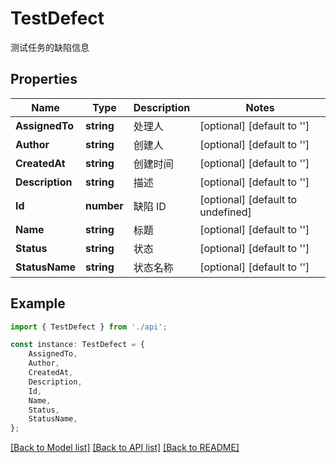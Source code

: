 # TestDefect

测试任务的缺陷信息

## Properties

Name | Type | Description | Notes
------------ | ------------- | ------------- | -------------
**AssignedTo** | **string** | 处理人 | [optional] [default to '']
**Author** | **string** | 创建人 | [optional] [default to '']
**CreatedAt** | **string** | 创建时间 | [optional] [default to '']
**Description** | **string** | 描述 | [optional] [default to '']
**Id** | **number** | 缺陷 ID | [optional] [default to undefined]
**Name** | **string** | 标题 | [optional] [default to '']
**Status** | **string** | 状态 | [optional] [default to '']
**StatusName** | **string** | 状态名称 | [optional] [default to '']

## Example

```typescript
import { TestDefect } from './api';

const instance: TestDefect = {
    AssignedTo,
    Author,
    CreatedAt,
    Description,
    Id,
    Name,
    Status,
    StatusName,
};
```

[[Back to Model list]](../README.md#documentation-for-models) [[Back to API list]](../README.md#documentation-for-api-endpoints) [[Back to README]](../README.md)
